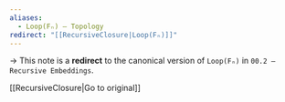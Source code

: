 ```yaml
---
aliases:
  - Loop(Fₙ) – Topology
redirect: "[[RecursiveClosure|Loop(Fₙ)]]"
---
```


→ This note is a **redirect** to the canonical version of `Loop(Fₙ)` in `00.2 – Recursive Embeddings`.

[[RecursiveClosure|Go to original]]